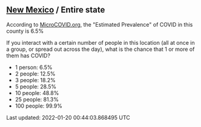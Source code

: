 
## [New Mexico](/united-states/new-mexico) / Entire state

According to [MicroCOVID.org](http://microcovid.org),
the "Estimated Prevalence" of COVID in this county is 6.5%

If you interact with a certain number of people in this location
(all at once in a group, or spread out across the day), what is the chance that
1 or more of them has COVID?

- 1 person: 6.5%
- 2 people: 12.5%
- 3 people: 18.2%
- 5 people: 28.5%
- 10 people: 48.8%
- 25 people: 81.3%
- 100 people: 99.9%

Last updated: 2022-01-20 00:44:03.868495 UTC

